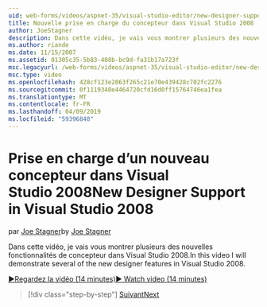 ```yaml
---
uid: web-forms/videos/aspnet-35/visual-studio-editor/new-designer-support-in-visual-studio-2008
title: Nouvelle prise en charge du concepteur dans Visual Studio 2008 | Microsoft Docs
author: JoeStagner
description: Dans cette vidéo, je vais vous montrer plusieurs des nouvelles fonctionnalités de concepteur dans Visual Studio 2008.
ms.author: riande
ms.date: 11/15/2007
ms.assetid: 01305c35-5b83-408b-bc9d-fa31b17a723f
msc.legacyurl: /web-forms/videos/aspnet-35/visual-studio-editor/new-designer-support-in-visual-studio-2008
msc.type: video
ms.openlocfilehash: 428cf123e2063f265c21e70e439428c702fc2276
ms.sourcegitcommit: 0f1119340e4464720cfd16d0ff15764746ea1fea
ms.translationtype: MT
ms.contentlocale: fr-FR
ms.lasthandoff: 04/09/2019
ms.locfileid: "59396848"
---
```

# <a name="new-designer-support-in-visual-studio-2008"></a><span data-ttu-id="b4305-103">Prise en charge d’un nouveau concepteur dans Visual Studio 2008</span><span class="sxs-lookup"><span data-stu-id="b4305-103">New Designer Support in Visual Studio 2008</span></span>

<span data-ttu-id="b4305-104">par [Joe Stagner](https://github.com/JoeStagner)</span><span class="sxs-lookup"><span data-stu-id="b4305-104">by [Joe Stagner](https://github.com/JoeStagner)</span></span>

<span data-ttu-id="b4305-105">Dans cette vidéo, je vais vous montrer plusieurs des nouvelles fonctionnalités de concepteur dans Visual Studio 2008.</span><span class="sxs-lookup"><span data-stu-id="b4305-105">In this video I will demonstrate several of the new designer features in Visual Studio 2008.</span></span>

[<span data-ttu-id="b4305-106">&#9654;Regardez la vidéo (14 minutes)</span><span class="sxs-lookup"><span data-stu-id="b4305-106">&#9654; Watch video (14 minutes)</span></span>](https://channel9.msdn.com/Blogs/ASP-NET-Site-Videos/new-designer-support-in-visual-studio-2008)

> [!div class="step-by-step"]
> [<span data-ttu-id="b4305-107">Suivant</span><span class="sxs-lookup"><span data-stu-id="b4305-107">Next</span></span>](javascript-intellisense-support-in-visual-studio-2008.md)
